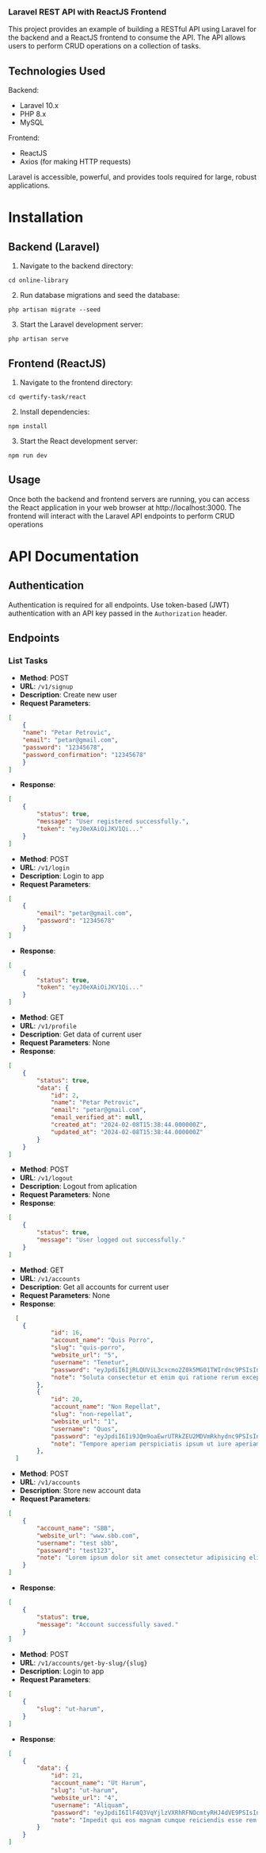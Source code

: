 ### Laravel REST API with ReactJS Frontend

This project provides an example of building a RESTful API using Laravel for the backend and a ReactJS frontend to consume the API. The API allows users to perform CRUD operations on a collection of tasks.

## Technologies Used
Backend:

- Laravel 10.x
- PHP 8.x
- MySQL

Frontend:
- ReactJS
- Axios (for making HTTP requests)

Laravel is accessible, powerful, and provides tools required for large, robust applications.

# Installation

## Backend (Laravel)

1. Navigate to the backend directory:

```
cd online-library
```

2. Run database migrations and seed the database:

```
php artisan migrate --seed
```
3. Start the Laravel development server:

```
php artisan serve
```

## Frontend (ReactJS)

1. Navigate to the frontend directory:

```
cd qwertify-task/react
```

2. Install dependencies:

```
npm install
```

3. Start the React development server:

```
npm run dev
```

## Usage
Once both the backend and frontend servers are running, you can access the React application in your web browser at http://localhost:3000. The frontend will interact with the Laravel API endpoints to perform CRUD operations 

# API Documentation

## Authentication

Authentication is required for all endpoints. Use token-based (JWT) authentication with an API key passed in the `Authorization` header.

## Endpoints

### List Tasks

- **Method**: POST
- **URL**: `/v1/signup`
- **Description**: Create new user
- **Request Parameters**: 
```json
[
    {
    "name": "Petar Petrovic",
    "email": "petar@gmail.com",
    "password": "12345678",
    "password_confirmation": "12345678"
    }
]
```

- **Response**:

```json
[
    {
        "status": true,
        "message": "User registered successfully.",
        "token": "eyJ0eXAiOiJKV1Qi..."
    }
]
```

- **Method**: POST
- **URL**: `/v1/login`
- **Description**: Login to app
- **Request Parameters**: 

```json
[
    {
        "email": "petar@gmail.com",
        "password": "12345678"
    }
]
```
- **Response**:

```json
[
    {
        "status": true,
        "token": "eyJ0eXAiOiJKV1Qi..."
    }
]
```

- **Method**: GET
- **URL**: `/v1/profile`
- **Description**: Get data of current user
- **Request Parameters**: None
- **Response**:

```json
[
    {
        "status": true,
        "data": {
            "id": 2,
            "name": "Petar Petrovic",
            "email": "petar@gmail.com",
            "email_verified_at": null,
            "created_at": "2024-02-08T15:38:44.000000Z",
            "updated_at": "2024-02-08T15:38:44.000000Z"
        }
    }
]
```
- **Method**: POST
- **URL**: `/v1/logout`
- **Description**: Logout from aplication
- **Request Parameters**: None
- **Response**:
```json
[
    {
        "status": true,
        "message": "User logged out successfully."
    } 
]       
```

- **Method**: GET
- **URL**: `/v1/accounts`
- **Description**: Get all accounts for current user
- **Request Parameters**: None
- **Response**:
```json
  [
    {
            "id": 16,
            "account_name": "Quis Porro",
            "slug": "quis-porro",
            "website_url": "5",
            "username": "Tenetur",
            "password": "eyJpdiI6IjRLQUViL3cxcmo2Z0k5MG01TWIrdnc9PSIsInZhbHVlIjoiT1VlVHZpUTB5bS81ejZJL1A5cTRzZz09IiwibWFjIjoiNGFjNzIyMzgwM2ZmZTcyZjQ2ZGFhMzkxNGYyYmY0Yzc4Mjk2YmM4NzI0NGUzNjMxZjViNzQyYmYzMzViYzYzZSIsInRhZyI6IiJ9",
            "note": "Soluta consectetur et enim qui ratione rerum excepturi. Quidem officia minima ex illum. Minus laboriosam pariatur quis sit sed in. Veritatis dolorum quaerat quos sunt laborum soluta quasi autem. In sapiente accusantium porro aut recusandae accusamus tempora. Esse non quaerat fuga labore aliquam. Necessitatibus corporis quas eum. In ut aut ut optio exercitationem. Sit et maxime optio et libero. Nemo quisquam reprehenderit eligendi quia autem occaecati repellat. Quae doloremque aspernatur aspernatur optio. Est omnis vel quae voluptates. Ea aut illum eum molestias possimus. Sapiente libero unde aut aliquam accusamus quo quam. Est minus voluptatem eum maxime. Inventore qui totam atque non odio perferendis."
        },
        {
            "id": 20,
            "account_name": "Non Repellat",
            "slug": "non-repellat",
            "website_url": "1",
            "username": "Quos",
            "password": "eyJpdiI6Ii9JQm9oaEwrUTRkZEU2MDVmRkhydnc9PSIsInZhbHVlIjoiQm1EaVoyUTZZOTZJVC9ucTQyMFpudz09IiwibWFjIjoiMDUwZWVjYWE3MzE0YjBhY2JlYjY0M2NiNTI4MTY2NWFhN2I1NGEyMzA0ZDFiOGU3NTVhODllYjU5ODc5NGJmNyIsInRhZyI6IiJ9",
            "note": "Tempore aperiam perspiciatis ipsum ut iure aperiam enim voluptate. Nihil beatae commodi quibusdam exercitationem unde. Impedit at officiis consectetur et impedit. Aperiam fugiat consequatur quis quasi. Architecto et amet veniam ut. Dolorum est nostrum ipsam eum. Aut voluptate fugit cumque aut fugit et qui. Eveniet voluptas beatae qui a hic. Tempore repellat dignissimos quos soluta explicabo omnis. Velit esse cupiditate ducimus doloribus commodi aliquid mollitia. Libero commodi est dolorem sint qui explicabo."
        },
  ]    
```

- **Method**: POST
- **URL**: `/v1/accounts`
- **Description**: Store new account data
- **Request Parameters**: 
```json
[
    {
        "account_name": "SBB",
        "website_url": "www.sbb.com",
        "username": "test sbb",
        "password": "test123",
        "note": "Lorem ipsum dolor sit amet consectetur adipisicing elit. Perferendis, dolore hic quam reprehenderit ipsam rem tempora! Accusantium fugiat totam labore, quisquam exercitationem autem eligendi quia cupiditate quibusdam. Ipsam, dignissimos aliquid?"
    }
]
```
- **Response**:

```json
[
    {
        "status": true,
        "message": "Account successfully saved."
    }
]
```

- **Method**: POST
- **URL**: `/v1/accounts/get-by-slug/{slug}`
- **Description**: Login to app
- **Request Parameters**: 
```json
[
    {
        "slug": "ut-harum",
    }
]
```
- **Response**:
```json
[
    {
        "data": {
            "id": 21,
            "account_name": "Ut Harum",
            "slug": "ut-harum",
            "website_url": "4",
            "username": "Aliquam",
            "password": "eyJpdiI6IlF4Q3VqYjlzVXRhRFNOcmtyRHJ4dVE9PSIsInZhbHVlIjoicGQ1U2ppUlp6ZkQ0WU9PWVI4WXdHZz09IiwibWFjIjoiYTU5ZDRkZTBiZjI5YTgxMDcwN2UyZGM0M2UyZWU0Y2FjY2E1MmQzMzJjZWI1NzY2YmYyYzhiNGE0ODlhYTljZCIsInRhZyI6IiJ9",
            "note": "Impedit qui eos magnam cumque reiciendis esse rem aut. Possimus autem ducimus doloremque quas. Consequuntur quos nulla est voluptatem. Voluptatibus aliquam velit non eligendi in eos unde. Et ea autem suscipit quos assumenda. Amet autem earum debitis voluptatem qui rerum. Unde culpa voluptate dolorum voluptas fuga reiciendis dolore. Illo culpa architecto saepe architecto vel quo assumenda. Saepe voluptas quas voluptatem sequi id dolorem. Voluptatem nostrum ipsa aliquid ipsa corporis. Temporibus quos voluptate quaerat aliquam laboriosam sequi facere. Ut ullam tempore aut maiores velit. Molestiae blanditiis aliquam voluptates vero nulla aut. Dolorum delectus aut cupiditate aut eligendi. Et necessitatibus enim corrupti repellat illum eligendi rerum. Vero deserunt omnis a beatae fugit. Vel eaque perferendis dolores reprehenderit voluptas at. Aut aut perferendis atque officiis eum nostrum rerum. Voluptatibus provident ut voluptates similique. Dicta consequatur maxime repellat iste cum maxime. Qui assumenda nemo ut unde sit qui et. Est sequi omnis consectetur debitis debitis."
        }
    }
]
```